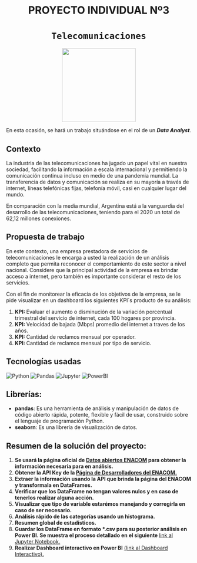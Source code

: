 # <h1 align=center> **PROYECTO INDIVIDUAL Nº3** </h1>

# <h1 align=center>**`Telecomunicaciones`**</h1>

<p align="center">
<img src = 'https://enacom.gob.ar/multimedia/noticias/N/201801/archivo_20180131012432_8996_720x447.jpg' height = 200>
</p>

En esta ocasión, se hará un trabajo situándose en el rol de un ***Data Analyst***. 

## **Contexto**

La industria de las telecomunicaciones ha jugado un papel vital en nuestra sociedad, facilitando la información a escala internacional y permitiendo la comunicación continua incluso en medio de una pandemia mundial. La transferencia de datos y comunicación se realiza en su mayoría a través de internet, líneas telefónicas fijas, telefonía móvil, casi en cualquier lugar del mundo.

En comparación con la media mundial, Argentina está a la vanguardia del desarrollo de las telecomunicaciones, teniendo para el 2020 un total de 62,12 millones conexiones.

## **Propuesta de trabajo**

En este contexto, una empresa prestadora de servicios de telecomunicaciones le encarga a usted la realización de un análisis completo que permita reconocer el comportamiento de este sector a nivel nacional. Considere que la principal actividad de la empresa es brindar acceso a internet, pero también es importante considerar el resto de los servicios.

Con el fin de monitorear la eficacia de los objetivos de la empresa, se le pide visualizar en un dashboard los siguientes KPI´s producto de su análisis:

<ol>
    </li>
      <li><strong>KPI: </strong>Evaluar el aumento o disminución de la variación porcentual trimestral del servicio de internet, cada 100 hogares por provincia.</li>
      <li><strong>KPI: </strong>Velocidad de bajada (Mbps) promedio del internet a traves de los años.</li>
      <li><strong>KPI: </strong>Cantidad de reclamos mensual por operador.</li>
      <li><strong>KPI: </strong>Cantidad de reclamos mensual por tipo de servicio.</li>
    </li>
</ol>

## **Tecnologías usadas**
<!--- https://github.com/alexandresanlim/Badges4-README.md-Profile#-analytics- -->
![Python](https://img.shields.io/badge/Python-FFD43B?style=for-the-badge&logo=python&logoColor=blue)
![Pandas](https://img.shields.io/badge/Pandas-2C2D72?style=for-the-badge&logo=pandas&logoColor=white)
![Jupyter](https://img.shields.io/badge/Jupyter-F37626.svg?&style=for-the-badge&logo=Jupyter&logoColor=white)
![PowerBI](https://img.shields.io/badge/PowerBI-F2C811?style=for-the-badge&logo=Power%20BI&logoColor=white)

## **Librerías:**
<ul>
    <li><strong>pandas</strong>: Es una herramienta de análisis y manipulación de datos de código abierto rápida, potente, flexible y fácil de usar, construido sobre el lenguaje de programación Python.</li>
    <li><strong>seaborn</strong>: Es una librería de visualización de datos.</li>
</ul>

## **Resumen de la solución del proyecto:**
<ol>
  <li>
    <strong>Se usará la página oficial de <a href="https://datosabiertos.enacom.gob.ar/home">Datos abiertos ENACOM</a> para obtener la información necesaria para en               análisis.</strong>
  </li>
  <li><strong>Obtener la API Key de la <a href="https://datosabiertos.enacom.gob.ar/developers/">Página de Desarrolladores del ENACOM.</a></strong></li>
  <li><strong>Extraer la información usando la API que brinda la página del ENACOM y transformala en DataFrames.</strong></li>
  <li><strong>Verificar que los DataFrame no tengan valores nulos y en caso de tenerlos realizar alguna acción.</strong></li>
  <li><strong>Visualizar que tipo de variable estarémos manejando y corregirla en caso de ser necesario.</strong></li>
  <li><strong>Análisis rápido de las categorías usando un histograma.</strong></li>
  <li><strong>Resumen global de estadísticos.</strong></li>
  <li>
    <strong>Guardar los DataFrame en formato *.csv para su posterior análisis en Power BI. Se muestra el proceso detallado en el siguiente </strong>
    <a href="https://github.com/JozCrzBrgn/Analisis_ENACOM/blob/main/EDA.ipynb">link al Jupyter Notebook.</a>
  </li>
  <li>
    <strong>Realizar Dashboard interactivo en Power BI</strong>
    <a href="https://www.novypro.com/project/an%C3%A1lisis-de-datos-abiertos-enacom">(link al Dashboard Interactivo).</a>
  </li>
</ol>
